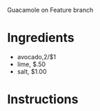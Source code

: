 Guacamole on Feature branch
# Ingredients
* avocado,2/$1
* lime, $.50
* salt, $1.00
# Instructions

